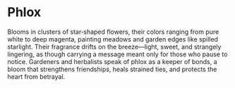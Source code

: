 # Phlox

Blooms in clusters of star‑shaped flowers, their colors ranging from pure white to deep magenta, painting meadows and garden edges like spilled starlight. Their fragrance drifts on the breeze—light, sweet, and strangely lingering, as though carrying a message meant only for those who pause to notice. Gardeners and herbalists speak of phlox as a keeper of bonds, a bloom that strengthens friendships, heals strained ties, and protects the heart from betrayal.


